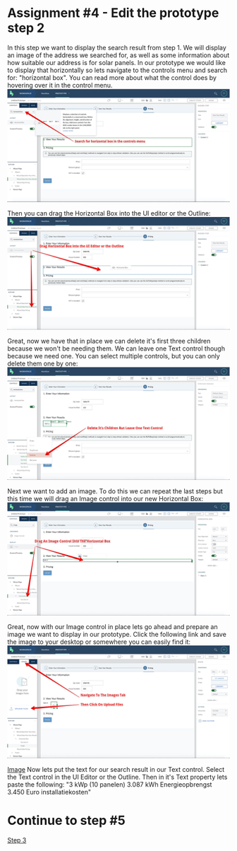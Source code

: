 # Assignment #4 - Edit the prototype step 2

In this step we want to display the search result from step 1. We will display an image of the address we searched for, as well as some information about how suitable our address is for solar panels. In our prototype we would like to display that horizontally so lets navigate to the controls menu and search for: "horizontal box". You can read more about what the control does by hovering over it in the control menu.
![Step 2 Delete](https://github.com/Innov8ion-developer/SAP_Build_Assignments/blob/master/img/Horizontalbox.jpg)


Then you can drag the Horizontal Box into the UI editor or the Outline:
![Step 2 Delete In Properties](https://github.com/Innov8ion-developer/SAP_Build_Assignments/blob/master/img/Drag%20Horizontal%20Box.jpg)

Great, now we have that in place we can delete it's first three children because we won't be needing them. We can leave one Text control though because we need one. You can select multiple controls, but you can only delete them one by one:
![Step 2 Edit Wizard Step Title](https://github.com/Innov8ion-developer/SAP_Build_Assignments/blob/master/img/Delete%20Hbox%20Children.jpg)

Next we want to add an image. To do this we can repeat the last steps but this time we will drag an Image control into our new Horizontal Box:
![Assignment4 DragImage](https://github.com/Innov8ion-developer/SAP_Build_Assignments/blob/master/img/DragImage.jpg)

Great, now with our Image control in place lets go ahead and prepare an image we want to display in our prototype. Click the following link and save the image to your desktop or somewhere you can easily find it:
![Assignment4 UploadFiles](https://github.com/Innov8ion-developer/SAP_Build_Assignments/blob/master/img/Upload%20Files.jpg)

[Image](https://github.com/Innov8ion-developer/SAP_Build_Assignments/blob/master/img/Boteyken%20323.jpg)
Now lets put the text for our search result in our Text control. Select the Text control in the UI Editor or the Outline. Then in it's Text property lets paste the following: "3 kWp (10 panelen) 3.087 kWh Energieopbrengst 3.450 Euro installatiekosten"

# Continue to step #5
[Step 3](https://github.com/Innov8ion-developer/SAP_Build_Assignmentss/tree/3_)
